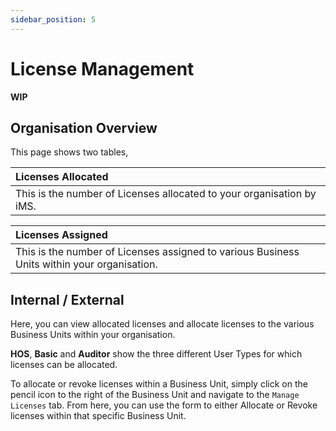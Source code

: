 ```yaml
---
sidebar_position: 5
---
```


# License Management

**WIP**

## Organisation Overview

This page shows two tables,

| Licenses Allocated |
| :----------------- |
| This is the number of Licenses allocated to your organisation by iMS. |

| Licenses Assigned |
| :---------------- |
| This is the number of Licenses assigned to various Business Units within your organisation. |

## Internal / External

Here, you can view allocated licenses and allocate licenses to the various Business Units within your organisation.

**HOS**, **Basic** and **Auditor** show the three different User Types for which licenses can be allocated.

To allocate or revoke licenses within a Business Unit, simply click on the pencil icon to the right of the Business Unit and navigate to the `Manage Licenses` tab. From here, you can use the form to either Allocate or Revoke licenses within that specific Business Unit.